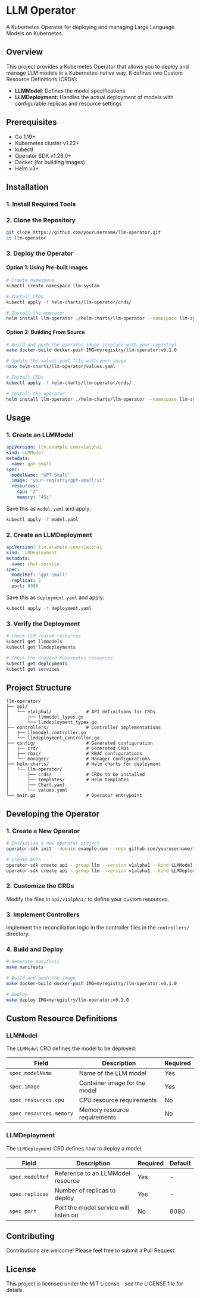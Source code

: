 # LLM Operator

A Kubernetes Operator for deploying and managing Large Language Models on Kubernetes.

## Overview

This project provides a Kubernetes Operator that allows you to deploy and manage LLM models in a Kubernetes-native way. It defines two Custom Resource Definitions (CRDs):

- **LLMModel**: Defines the model specifications
- **LLMDeployment**: Handles the actual deployment of models with configurable replicas and resource settings

## Prerequisites

- Go 1.19+
- Kubernetes cluster v1.22+
- kubectl
- Operator SDK v1.28.0+
- Docker (for building images)
- Helm v3+

## Installation

### 1. Install Required Tools

### 2. Clone the Repository

```bash
git clone https://github.com/yourusername/llm-operator.git
cd llm-operator
```

### 3. Deploy the Operator

#### Option 1: Using Pre-built Images

```bash
# Create namespace
kubectl create namespace llm-system

# Install CRDs
kubectl apply -f helm-charts/llm-operator/crds/

# Install the operator
helm install llm-operator ./helm-charts/llm-operator --namespace llm-system
```

#### Option 2: Building From Source

```bash
# Build and push the operator image (replace with your registry)
make docker-build docker-push IMG=myregistry/llm-operator:v0.1.0

# Update the values.yaml file with your image
nano helm-charts/llm-operator/values.yaml

# Install CRDs
kubectl apply -f helm-charts/llm-operator/crds/

# Install the operator
helm install llm-operator ./helm-charts/llm-operator --namespace llm-system
```

## Usage

### 1. Create an LLMModel

```yaml
apiVersion: llm.example.com/v1alpha1
kind: LLMModel
metadata:
  name: gpt-small
spec:
  modelName: "GPT-Small"
  image: "your-registry/gpt-small:v1"
  resources:
    cpu: "2"
    memory: "4Gi"
```

Save this as `model.yaml` and apply:

```bash
kubectl apply -f model.yaml
```

### 2. Create an LLMDeployment

```yaml
apiVersion: llm.example.com/v1alpha1
kind: LLMDeployment
metadata:
  name: chat-service
spec:
  modelRef: "gpt-small"
  replicas: 2
  port: 8080
```

Save this as `deployment.yaml` and apply:

```bash
kubectl apply -f deployment.yaml
```

### 3. Verify the Deployment

```bash
# Check LLM custom resources
kubectl get llmmodels
kubectl get llmdeployments

# Check the created Kubernetes resources
kubectl get deployments
kubectl get services
```

## Project Structure

```
llm-operator/
├── api/
│   └── v1alpha1/             # API definitions for CRDs
│       ├── llmmodel_types.go
│       └── llmdeployment_types.go
├── controllers/              # Controller implementations
│   ├── llmmodel_controller.go
│   └── llmdeployment_controller.go
├── config/                   # Generated configuration
│   ├── crd/                  # Generated CRDs
│   ├── rbac/                 # RBAC configurations
│   └── manager/              # Manager configurations
├── helm-charts/              # Helm charts for deployment
│   └── llm-operator/
│       ├── crds/             # CRDs to be installed
│       ├── templates/        # Helm templates
│       ├── Chart.yaml
│       └── values.yaml
└── main.go                   # Operator entrypoint
```

## Developing the Operator

### 1. Create a New Operator

```bash
# Initialize a new operator project
operator-sdk init --domain example.com --repo github.com/yourusername/llm-operator

# Create APIs
operator-sdk create api --group llm --version v1alpha1 --kind LLMModel --resource --controller
operator-sdk create api --group llm --version v1alpha1 --kind LLMDeployment --resource --controller
```

### 2. Customize the CRDs

Modify the files in `api/v1alpha1/` to define your custom resources.

### 3. Implement Controllers

Implement the reconciliation logic in the controller files in the `controllers/` directory.

### 4. Build and Deploy

```bash
# Generate manifests
make manifests

# Build and push the image
make docker-build docker-push IMG=myregistry/llm-operator:v0.1.0

# Deploy
make deploy IMG=myregistry/llm-operator:v0.1.0
```

## Custom Resource Definitions

### LLMModel

The `LLMModel` CRD defines the model to be deployed:

| Field | Description | Required |
|-------|-------------|----------|
| `spec.modelName` | Name of the LLM model | Yes |
| `spec.image` | Container image for the model | Yes |
| `spec.resources.cpu` | CPU resource requirements | No |
| `spec.resources.memory` | Memory resource requirements | No |

### LLMDeployment

The `LLMDeployment` CRD defines how to deploy a model:

| Field | Description | Required | Default |
|-------|-------------|----------|---------|
| `spec.modelRef` | Reference to an LLMModel resource | Yes | - |
| `spec.replicas` | Number of replicas to deploy | Yes | - |
| `spec.port` | Port the model service will listen on | No | 8080 |

## Contributing

Contributions are welcome! Please feel free to submit a Pull Request.

## License

This project is licensed under the MIT License - see the LICENSE file for details.
